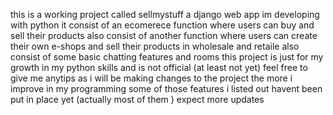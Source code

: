 this is a working project called sellmystuff
a django web app im developing with python
it consist of an ecomerece function where users can buy and sell their products
also consist of another function where users can create their own e-shops and sell their products in wholesale and retaile
also consist of some basic chatting features and rooms
this project is just for my growth in my python skills and is not official (at least not yet)
feel free to give me anytips as i will be making changes to the project the more i improve in my programming
some of those features i listed out havent been put in place yet (actually most of them )
expect more updates
